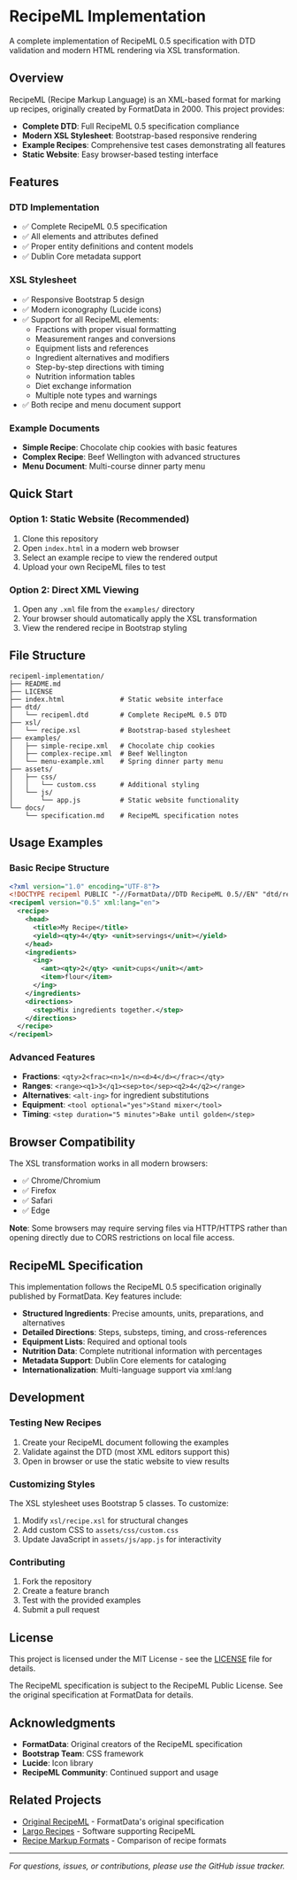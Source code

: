 # RecipeML Implementation

A complete implementation of RecipeML 0.5 specification with DTD validation and modern HTML rendering via XSL transformation.

## Overview

RecipeML (Recipe Markup Language) is an XML-based format for marking up recipes, originally created by FormatData in 2000. This project provides:

- **Complete DTD**: Full RecipeML 0.5 specification compliance
- **Modern XSL Stylesheet**: Bootstrap-based responsive rendering
- **Example Recipes**: Comprehensive test cases demonstrating all features
- **Static Website**: Easy browser-based testing interface

## Features

### DTD Implementation
- ✅ Complete RecipeML 0.5 specification
- ✅ All elements and attributes defined
- ✅ Proper entity definitions and content models
- ✅ Dublin Core metadata support

### XSL Stylesheet
- ✅ Responsive Bootstrap 5 design
- ✅ Modern iconography (Lucide icons)
- ✅ Support for all RecipeML elements:
  - Fractions with proper visual formatting
  - Measurement ranges and conversions
  - Equipment lists and references
  - Ingredient alternatives and modifiers
  - Step-by-step directions with timing
  - Nutrition information tables
  - Diet exchange information
  - Multiple note types and warnings
- ✅ Both recipe and menu document support

### Example Documents
- **Simple Recipe**: Chocolate chip cookies with basic features
- **Complex Recipe**: Beef Wellington with advanced structures
- **Menu Document**: Multi-course dinner party menu

## Quick Start

### Option 1: Static Website (Recommended)
1. Clone this repository
2. Open `index.html` in a modern web browser
3. Select an example recipe to view the rendered output
4. Upload your own RecipeML files to test

### Option 2: Direct XML Viewing
1. Open any `.xml` file from the `examples/` directory
2. Your browser should automatically apply the XSL transformation
3. View the rendered recipe in Bootstrap styling

## File Structure

```
recipeml-implementation/
├── README.md
├── LICENSE
├── index.html              # Static website interface
├── dtd/
│   └── recipeml.dtd        # Complete RecipeML 0.5 DTD
├── xsl/
│   └── recipe.xsl          # Bootstrap-based stylesheet
├── examples/
│   ├── simple-recipe.xml   # Chocolate chip cookies
│   ├── complex-recipe.xml  # Beef Wellington
│   └── menu-example.xml    # Spring dinner party menu
├── assets/
│   ├── css/
│   │   └── custom.css      # Additional styling
│   └── js/
│       └── app.js          # Static website functionality
└── docs/
    └── specification.md    # RecipeML specification notes
```

## Usage Examples

### Basic Recipe Structure
```xml
<?xml version="1.0" encoding="UTF-8"?>
<!DOCTYPE recipeml PUBLIC "-//FormatData//DTD RecipeML 0.5//EN" "dtd/recipeml.dtd">
<recipeml version="0.5" xml:lang="en">
  <recipe>
    <head>
      <title>My Recipe</title>
      <yield><qty>4</qty> <unit>servings</unit></yield>
    </head>
    <ingredients>
      <ing>
        <amt><qty>2</qty> <unit>cups</unit></amt>
        <item>flour</item>
      </ing>
    </ingredients>
    <directions>
      <step>Mix ingredients together.</step>
    </directions>
  </recipe>
</recipeml>
```

### Advanced Features
- **Fractions**: `<qty>2<frac><n>1</n><d>4</d></frac></qty>`
- **Ranges**: `<range><q1>3</q1><sep>to</sep><q2>4</q2></range>`
- **Alternatives**: `<alt-ing>` for ingredient substitutions
- **Equipment**: `<tool optional="yes">Stand mixer</tool>`
- **Timing**: `<step duration="5 minutes">Bake until golden</step>`

## Browser Compatibility

The XSL transformation works in all modern browsers:
- ✅ Chrome/Chromium
- ✅ Firefox
- ✅ Safari
- ✅ Edge

**Note**: Some browsers may require serving files via HTTP/HTTPS rather than opening directly due to CORS restrictions on local file access.

## RecipeML Specification

This implementation follows the RecipeML 0.5 specification originally published by FormatData. Key features include:

- **Structured Ingredients**: Precise amounts, units, preparations, and alternatives
- **Detailed Directions**: Steps, substeps, timing, and cross-references
- **Equipment Lists**: Required and optional tools
- **Nutrition Data**: Complete nutritional information with percentages
- **Metadata Support**: Dublin Core elements for cataloging
- **Internationalization**: Multi-language support via xml:lang

## Development

### Testing New Recipes
1. Create your RecipeML document following the examples
2. Validate against the DTD (most XML editors support this)
3. Open in browser or use the static website to view results

### Customizing Styles
The XSL stylesheet uses Bootstrap 5 classes. To customize:
1. Modify `xsl/recipe.xsl` for structural changes
2. Add custom CSS to `assets/css/custom.css`
3. Update JavaScript in `assets/js/app.js` for interactivity

### Contributing
1. Fork the repository
2. Create a feature branch
3. Test with the provided examples
4. Submit a pull request

## License

This project is licensed under the MIT License - see the [LICENSE](LICENSE) file for details.

The RecipeML specification is subject to the RecipeML Public License. See the original specification at FormatData for details.

## Acknowledgments

- **FormatData**: Original creators of the RecipeML specification
- **Bootstrap Team**: CSS framework
- **Lucide**: Icon library
- **RecipeML Community**: Continued support and usage

## Related Projects

- [Original RecipeML](http://www.formatdata.com/recipeml/) - FormatData's original specification
- [Largo Recipes](http://www.largo-software.com/) - Software supporting RecipeML
- [Recipe Markup Formats](https://microformats.org/wiki/recipe-formats) - Comparison of recipe formats

---

*For questions, issues, or contributions, please use the GitHub issue tracker.*
